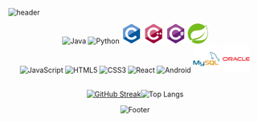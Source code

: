 ![header](https://capsule-render.vercel.app/api?type=waving&&color=2E81EC&height=245&section=header&text=SEOHYUNZ)
<div align="center">
 
  <img src="https://edent.github.io/SuperTinyIcons/images/svg/java.svg" width="43" title="Java" />
  <img src="https://edent.github.io/SuperTinyIcons/images/svg/python.svg" width="43" title="Python" />
  <img alt="c" width="40px" src="https://github.com/devicons/devicon/blob/master/icons/c/c-original.svg"/>
  <img alt="c++" width="40px" src="https://github.com/devicons/devicon/blob/master/icons/cplusplus/cplusplus-original.svg"/>
  <img alt="c#" width="40px" src="https://github.com/devicons/devicon/blob/master/icons/csharp/csharp-original.svg"/>
  <img alt="spring" width="40px" src="https://github.com/devicons/devicon/blob/master/icons/spring/spring-original.svg"/><br>
 <img src="https://edent.github.io/SuperTinyIcons/images/svg/javascript.svg" width="42" title="JavaScript" /> 
 <img src="https://edent.github.io/SuperTinyIcons/images/svg/html5.svg" width="42" title="HTML5"  />
 <img src="https://edent.github.io/SuperTinyIcons/images/svg/css3.svg" width="42" title="CSS3"/> 
 <img src="https://edent.github.io/SuperTinyIcons/images/svg/react.svg" width="43" title="React" />
 <img src="https://edent.github.io/SuperTinyIcons/images/svg/android.svg" width="44" title="Android" />
  <img alt="mysql" width="55px" src="https://github.com/devicons/devicon/blob/master/icons/mysql/mysql-original-wordmark.svg"/>
  <img alt="oracle" width="55px" src="https://github.com/devicons/devicon/blob/master/icons/oracle/oracle-original.svg" />
 <br>        
 <br>
 
[![GitHub Streak](https://github-readme-streak-stats.herokuapp.com/?user=seohyunz&theme=graywhite&fire=00092C&ring=00092C&)](https://git.io/streak-stats)![Top Langs](https://github-readme-stats.vercel.app/api/top-langs/?username=seohyunz&layout=compact&langs_count=9&hide_title=false)

<div>
                                                                                                        
![Footer](https://capsule-render.vercel.app/api?type=waving&&color=D1D1D1&height=125&section=footer)

                                                                                                          
 <!-- 
  gradient 06113C 5B7DB1 325288

[![Ashutosh's github activity graph](https://activity-graph.herokuapp.com/graph?username=seohyunz&bg_color=FFFF&line=325288&color=362222)](https://github.com/seohyunz/github-readme-activity-graph)

-->
